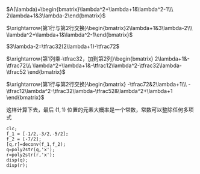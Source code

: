$A(\lambda)=\begin{bmatrix}\lambda^2+\lambda+1&\lambda^2-1\\\ 2\lambda+1&3\lambda-2\end{bmatrix}$  
  
$\xrightarrow{第1行与第2行交换}\begin{bmatrix}2\lambda+1&3\lambda-2\\\ \lambda^2+\lambda+1&\lambda^2-1\end{bmatrix}$  
  
$3\lambda-2=\tfrac32(2\lambda+1)-\tfrac72$  
  
$\xrightarrow{第1列乘-\tfrac32，加到第2列}\begin{bmatrix}  
2\lambda+1&-\tfrac72\\\  
\lambda^2+\lambda+1&-\tfrac12\lambda^2-\tfrac32\lambda-\tfrac52  
\end{bmatrix}$  
  
$\xrightarrow{第1行与第2行交换}\begin{bmatrix}  
-\tfrac72&2\lambda+1\\\  
-\tfrac12\lambda^2-\tfrac32\lambda-\tfrac52&\lambda^2+\lambda+1  
\end{bmatrix}$  
  
这样计算下去，最后 $(1,1)$ 位置的元素大概率是一个常数，常数可以整除任何多项式  
  
```agsl  
clc;  
f_1 = [-1/2,-3/2,-5/2];  
f_2 = [-7/2];  
[q,r]=deconv(f_1,f_2);  
q=poly2str(q,'x');  
r=poly2str(r,'x');  
disp(q);  
disp(r);  
```  
